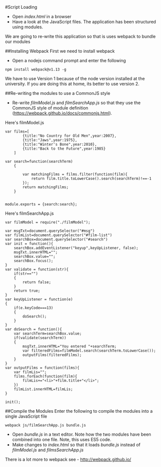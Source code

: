 #Script Loading

* Open *index.html* in a browser
* Have a look at the JavaScript files. The application has been structured using modules.

We are going to re-write this application so that is uses webpack to bundle our modules

##Installing Webpack
First we need to install webpack 
* Open a nodejs command prompt and enter the following 

```
npm install webpack@v1.13 -g 
```  

We have to use Version 1 because of the node version installed at the university. If you are doing this at home, its better to use version 2.  

##Re-writing the modules to use a CommonJS style 
* Re-write *filmModel.js* and *filmSearchApp.js* so that they use the CommonJS style of module definition (https://webpack.github.io/docs/commonjs.html).

Here's filmModel.js
```
var films=[
        {title:"No Country for Old Men",year:2007},
        {title:"Jaws",year:1975},
        {title:"Winter's Bone",year:2010},
        {title:"Back to the Future",year:1985}
    ]

var search=function(searchTerm)
    {

        var matchingFilms = films.filter(function(film){
            return film.title.toLowerCase().search(searchTerm)!==-1
        });
        return matchingFilms;
    }


module.exports = {search:search};
```

Here's filmSearchApp.js
```
var filmModel = require("./filmModel");

var msgTxt=document.querySelector("#msg")
var filmList=document.querySelector("#film-list")
var searchBox=document.querySelector("#search")
var init = function(){
    searchBox.addEventListener("keyup",keyUpListener, false);
    msgTxt.innerHTML="";
    searchBox.value="";
    searchBox.focus();
}
var validate = function(str){
    if(str=="")
    {
        return false;
    }
    return true;
}
var keyUpListener = function(e)
{
    if(e.keyCode===13)
    {
        doSearch();
    }
}
var doSearch = function(){
    var searchTerm=searchBox.value;
    if(validate(searchTerm))
    {
        msgTxt.innerHTML="You entered "+searchTerm;
        var filteredFilms=filmModel.search(searchTerm.toLowerCase());
        outputFilms(filteredFilms);
    }
}
var outputFilms = function(films){
    var filmLis="";
    films.forEach(function(film){
        filmLis+="<li>"+film.title+"</li>";
    })
    filmList.innerHTML=filmLis;
}

init();
```

##Compile the Modules 
Enter the following to compile the modules into a single JavaScript file
```
webpack js/filmSearchApp.js bundle.js
```
* Open *bundle.js* in a text editor. Note how the two modules have been combined into one file. Note, this uses ES5 code. 
* Make changes to *index.html* so that it loads *bundle.js* instead of *filmModel.js* and *filmsSearchApp.js*

There is a lot more to webpack see - http://webpack.github.io/




